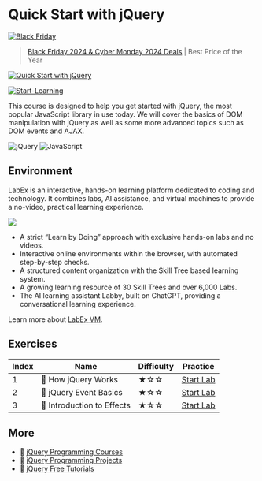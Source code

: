 # Quick Start with jQuery

[![Black Friday](https://file.labex.io/images/labex-bf24.png)](https://labex.io/pricing)

> [Black Friday 2024 & Cyber Monday 2024 Deals](https://labex.io/pricing) | Best Price of the Year

[![Quick Start with jQuery](https://cover-creator.appbot.io/quick-start-with-jquery.png)](https://labex.io/courses/quick-start-with-jquery)

[![Start-Learning](https://img.shields.io/badge/Start-Learning-whitesmoke?style=for-the-badge)](https://labex.io/courses/quick-start-with-jquery)

This course is designed to help you get started with jQuery, the most popular JavaScript library in use today. We will cover the basics of DOM manipulation with jQuery as well as some more advanced topics such as DOM events and AJAX. 

![jQuery](https://img.shields.io/badge/jQuery-whitesmoke?style=for-the-badge&logo=jquery)
![JavaScript](https://img.shields.io/badge/JavaScript-whitesmoke?style=for-the-badge&logo=javascript)


## Environment

LabEx is an interactive, hands-on learning platform dedicated to coding and technology. It combines labs, AI assistance, and virtual machines to provide a no-video, practical learning experience.

![](https://tutorial-screenshot.getvm.io/images/vm-1725247253.png)

- A strict “Learn by Doing” approach with exclusive hands-on labs and no videos.
- Interactive online environments within the browser, with automated step-by-step checks.
- A structured content organization with the Skill Tree based learning system.
- A growing learning resource of 30 Skill Trees and over 6,000 Labs.
- The AI learning assistant Labby, built on ChatGPT, providing a conversational learning experience.

Learn more about [LabEx VM](https://support.labex.io/using-labex/virtual-machine).

## Exercises

|   Index | Name                      | Difficulty   | Practice                                                                                                 |
|---------|---------------------------|--------------|----------------------------------------------------------------------------------------------------------|
|       1 | 📖 How jQuery Works        | ★☆☆          | <a target='_blank' href='https://labex.io/tutorials/jquery-how-jquery-works-153752'>Start Lab</a>        |
|       2 | 📖 jQuery Event Basics     | ★☆☆          | <a target='_blank' href='https://labex.io/tutorials/jquery-jquery-event-basics-153789'>Start Lab</a>     |
|       3 | 📖 Introduction to Effects | ★☆☆          | <a target='_blank' href='https://labex.io/tutorials/jquery-introduction-to-effects-153791'>Start Lab</a> |

## More

- 🔗 [jQuery Programming Courses](https://github.com/labex-labs/awesome-programming-courses)
- 🔗 [jQuery Programming Projects](https://github.com/labex-labs/awesome-programming-projects)
- 🔗 [jQuery Free Tutorials](https://github.com/labex-labs/jquery-free-tutorials)

